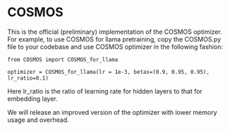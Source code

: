 # COSMOS

This is the official (preliminary) implementation of the COSMOS optimizer. For example, to use COSMOS for llama pretraining, copy the COSMOS.py file to your codebase and use COSMOS optimizer in the following fashion:

```
from COSMOS import COSMOS_for_llama

optimizer = COSMOS_for_llama(lr = 1e-3, betas=(0.9, 0.95, 0.95), lr_ratio=0.1)
```
Here lr_ratio is the ratio of learning rate for hidden layers to that for embedding layer.

We will release an improved version of the optimizer with lower memory usage and overhead. 
